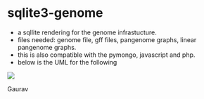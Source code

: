 # sqlite3-genome

- a sqllite rendering for the genome infrastucture.
- files needed: genome file, gff files, pangenome graphs, linear pangenome graphs.
- this is also compatible with the pymongo, javascript and php. 
- below is the UML for the following

<img src = "https://github.com/gauravcodepro/sql-genome-render/blob/main/UML.png" >

Gaurav 

